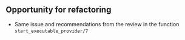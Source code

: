 ## Opportunity for refactoring

- Same issue and recommendations from the review in the function `start_executable_provider/7`
